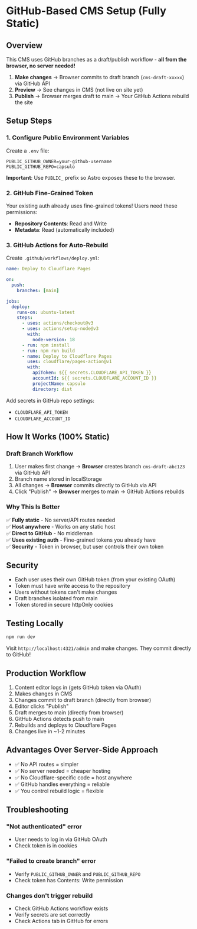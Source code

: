 # GitHub-Based CMS Setup (Fully Static)

## Overview

This CMS uses GitHub branches as a draft/publish workflow - **all from the browser, no server needed!**

1. **Make changes** → Browser commits to draft branch (`cms-draft-xxxxx`) via GitHub API
2. **Preview** → See changes in CMS (not live on site yet)
3. **Publish** → Browser merges draft to main → Your GitHub Actions rebuild the site

## Setup Steps

### 1. Configure Public Environment Variables

Create a `.env` file:

```env
PUBLIC_GITHUB_OWNER=your-github-username
PUBLIC_GITHUB_REPO=capsulo
```

**Important**: Use `PUBLIC_` prefix so Astro exposes these to the browser.

### 2. GitHub Fine-Grained Token

Your existing auth already uses fine-grained tokens! Users need these permissions:

- **Repository Contents**: Read and Write
- **Metadata**: Read (automatically included)

### 3. GitHub Actions for Auto-Rebuild

Create `.github/workflows/deploy.yml`:

```yaml
name: Deploy to Cloudflare Pages

on:
  push:
    branches: [main]

jobs:
  deploy:
    runs-on: ubuntu-latest
    steps:
      - uses: actions/checkout@v3
      - uses: actions/setup-node@v3
        with:
          node-version: 18
      - run: npm install
      - run: npm run build
      - name: Deploy to Cloudflare Pages
        uses: cloudflare/pages-action@v1
        with:
          apiToken: ${{ secrets.CLOUDFLARE_API_TOKEN }}
          accountId: ${{ secrets.CLOUDFLARE_ACCOUNT_ID }}
          projectName: capsulo
          directory: dist
```

Add secrets in GitHub repo settings:
- `CLOUDFLARE_API_TOKEN`
- `CLOUDFLARE_ACCOUNT_ID`

## How It Works (100% Static)

### Draft Branch Workflow

1. User makes first change → **Browser** creates branch `cms-draft-abc123` via GitHub API
2. Branch name stored in localStorage
3. All changes → **Browser** commits directly to GitHub via API
4. Click "Publish" → **Browser** merges to main → GitHub Actions rebuilds

### Why This Is Better

✅ **Fully static** - No server/API routes needed  
✅ **Host anywhere** - Works on any static host  
✅ **Direct to GitHub** - No middleman  
✅ **Uses existing auth** - Fine-grained tokens you already have  
✅ **Security** - Token in browser, but user controls their own token

## Security

- Each user uses their own GitHub token (from your existing OAuth)
- Token must have write access to the repository
- Users without tokens can't make changes
- Draft branches isolated from main
- Token stored in secure httpOnly cookies

## Testing Locally

```bash
npm run dev
```

Visit `http://localhost:4321/admin` and make changes. They commit directly to GitHub!

## Production Workflow

1. Content editor logs in (gets GitHub token via OAuth)
2. Makes changes in CMS
3. Changes commit to draft branch (directly from browser)
4. Editor clicks "Publish"
5. Draft merges to main (directly from browser)
6. GitHub Actions detects push to main
7. Rebuilds and deploys to Cloudflare Pages
8. Changes live in ~1-2 minutes

## Advantages Over Server-Side Approach

- ✅ No API routes = simpler
- ✅ No server needed = cheaper hosting
- ✅ No Cloudflare-specific code = host anywhere
- ✅ GitHub handles everything = reliable
- ✅ You control rebuild logic = flexible

## Troubleshooting

### "Not authenticated" error
- User needs to log in via GitHub OAuth
- Check token is in cookies

### "Failed to create branch" error  
- Verify `PUBLIC_GITHUB_OWNER` and `PUBLIC_GITHUB_REPO`
- Check token has Contents: Write permission

### Changes don't trigger rebuild
- Check GitHub Actions workflow exists
- Verify secrets are set correctly
- Check Actions tab in GitHub for errors
